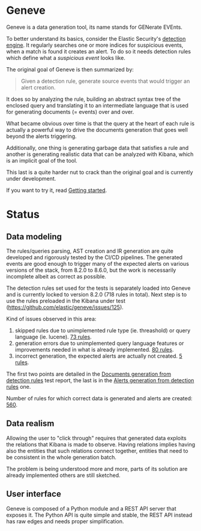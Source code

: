 # Geneve

Geneve is a data generation tool, its name stands for GENerate EVEnts.

To better understand its basics, consider the Elastic Security's
[detection engine](https://www.elastic.co/guide/en/security/current/detection-engine-overview.html).
It regularly searches one or more indices for suspicious events, when a
match is found it creates an alert. To do so it needs detection rules
which define what a _suspicious event_ looks like.

The original goal of Geneve is then summarized by:

> Given a detection rule, generate source events that would trigger an alert creation.

It does so by analyzing the rule, building an abstract syntax tree of the
enclosed query and translating it to an intermediate language that is used
for generating documents (= events) over and over.

What became obvious over time is that the query at the heart of each rule
is actually a powerful way to drive the documents generation that goes
well beyond the alerts triggering.

Additionally, one thing is generating garbage data that satisfies a rule
and another is generating realistic data that can be analyzed with Kibana,
which is an implicit goal of the tool.

This last is a quite harder nut to crack than the original goal and is
currently under development.

If you want to try it, read [Getting started](docs/getting_started.md).

# Status

## Data modeling

The rules/queries parsing, AST creation and IR generation are quite
developed and rigorously tested by the CI/CD pipelines. The generated
events are good enough to trigger many of the expected alerts on various
versions of the stack, from 8.2.0 to 8.6.0, but the work is necessarily
incomplete albeit as correct as possible.

The detection rules set used for the tests is separately loaded into
Geneve and is currently locked to version 8.2.0 (718 rules in total). Next
step is to use the rules preloaded in the Kibana under test
(https://github.com/elastic/geneve/issues/125).

Kind of issues observed in this area:

1. skipped rules due to unimplemented rule type (ie. threashold) or query
   language (ie. lucene).
	 <ins>73 rules</ins>.
2. generation errors due to unimplemented query language features or
   improvements needed in what is already implemented.
	 <ins>80 rules</ins>.
3. incorrect generation, the expected alerts are actually not created.
   <ins>5 rules</ins>.

The first two points are detailed in the
[Documents generation from detection rules](/tests/reports/documents_from_rules.md)
test report, the last is in the
[Alerts generation from detection rules](tests/reports/alerts_from_rules.md) one.

Number of rules for which correct data is generated and alerts are created: <ins>560</ins>.

## Data realism

Allowing the user to "click through" requires that generated data exploits
the relations that Kibana is made to observe. Having relations implies
having also the entities that such relations connect together, entities
that need to be consistent in the whole generation batch.

The problem is being understood more and more, parts of its solution are
already implemented others are still sketched.

## User interface

Geneve is composed of a Python module and a REST API server that exposes
it. The Python API is quite simple and stable, the REST API instead has
raw edges and needs proper simplification.
